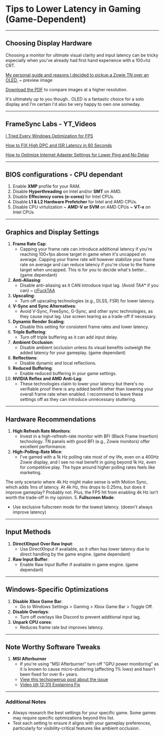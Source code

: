 # **Tips to Lower Latency in Gaming (Game-Dependent)**

---
## **Choosing Display Hardware**
Choosing a monitor for ultimate visual clarity and input latency can be tricky especially when you've already had first hand experience with a 100+hz CRT. 

[My personal guide and reasons I decided to pickup a Zowie TN over an OLED.](https://github.com/dillacorn/win-glaze-dots/blob/main/ScreenShots_For_Guides/low_latency/monitor_motion_clarity_comparisons_150dpi.png) ~ preview image

[Download the PDF](https://github.com/dillacorn/win-glaze-dots/blob/main/ScreenShots_For_Guides/low_latency/monitor_motion_clarity_comparisons.pdf) to compare images at a higher resolution.

It's ultimately up to you though.. OLED is a fantastic choice for a solo display and I'm certain I'd also be very happy to own one someday.

---
## **FrameSync Labs - YT_Videos**
[I Tried Every Windows Optimization for FPS](https://www.youtube.com/watch?v=QWzail3qsX0)

[How to FIX High DPC and ISR Latency in 60 Seconds](https://www.youtube.com/watch?v=FFH8u_283mM)

[How to Optimize Internet Adapter Settings for Lower Ping and No Delay](https://www.youtube.com/watch?v=RCO9zuUb12U&t=26s)

---
## **BIOS configurations - CPU dependant**
1. Enable **XMP** profile for your RAM.
2. Disable **Hyperthreading** on Intel and/or **SMT** on AMD.
3. Disable **Effeciency cores (e-cores)** for Intel CPUs.
4. Disable **L1 & L2 Hardware Prefetcher** for Intel and AMD CPUs.
5. Disable CPU virtulization ~ **AMD-V or SVM** on AMD CPUs ~ **VT-x** on Intel CPUs

---
## **Graphics and Display Settings**
1. **Frame Rate Cap**:
   - Capping your frame rate can introduce additional latency if you're reaching 100+fps above target in game when it's uncapped on average. Capping your frame rate will however stabilize your frame rate on average and can reduce latency if you're close to the frame target when uncapped. This is for you to decide what's better... (game dependant)
3. **Anti-Aliasing**:
   - Disable anti-aliasing as it CAN introduce input lag. (Avoid *TAA** if you can) ~ [r/FuckTAA](https://www.reddit.com/r/FuckTAA/)
4. **Upscaling**:
   - Turn off upscaling technologies (e.g., DLSS, FSR) for lower latency.
5. **V-Sync and Sync Alternatives**:
   - Avoid V-Sync, FreeSync, G-Sync, and other sync technologies, as they cause input lag. Use screen tearing as a trade-off if necessary.
6. **Dynamic Render Scaling**:
   - Disable this setting for consistent frame rates and lower latency.
7. **Triple Buffering**:
   - Turn off triple buffering as it can add input delay.
8. **Ambient Occlusion**:
   - Disable ambient occlusion unless its visual benefits outweigh the added latency for your gameplay. (game dependant)
9. **Reflections**:
   - Disable dynamic and local reflections.
10. **Reduced Buffering**:
    - Enable reduced buffering in your game settings.
11. **NVIDIA Reflex and AMD Anti-Lag**:
    - These technologies claim to lower your latency but there's no verifiable proof there is any added benifit other than lowering your overall frame rate when enabled. I recommend to leave these settings off as they can introduce unnecessary stuttering.

---
## **Hardware Recommendations**
1. **High Refresh Rate Monitors**:
   - Invest in a high-refresh-rate monitor with BFI (Black Frame Insertion) technology. TN panels with good BFI (e.g., Zowie monitors) offer excellent performance.
3. **High-Polling-Rate Mice**:
   - I've gamed with a 1k Hz polling rate most of my life, even on a 400Hz Zowie display, and I see no real benefit in going beyond 1k Hz, even for competitive play. The hype around higher polling rates feels like marketing.

The only scenario where 4k Hz might make sense is with Motion Sync, which adds 1ms of latency. At 4k Hz, this drops to 0.25ms, but does it improve gameplay? Probably not. Plus, the FPS hit from enabling 4k Hz isn’t worth the trade-off in my opinion. 
5. **Fullscreen Mode**:
   - Use exclusive fullscreen mode for the lowest latency. (doesn't always improve latency)

---
## **Input Methods**
1. **DirectXInput Over Raw Input**:
   - Use DirectXInput if available, as it often has lower latency due to direct handling by the game engine. (game dependant)
3. **Raw Input Buffer**:
   - Enable Raw Input Buffer if avaliable in game engine. (game dependant)

---
## **Windows-Specific Optimizations**
1. **Disable Xbox Game Bar**: 
    - Go to Windows Settings > Gaming > Xbox Game Bar > Toggle Off.
2. **Disable Overlays**: 
    - Turn off overlays like Discord to prevent additional input lag.
3. **Unpark CPU cores**:
    - Reduces frame rate but improves latency.

---
## **Note Worthy Software Tweaks**
1. **MSI Afterburner**
   - If you're using "MSI Afterburner" turn off "GPU power monitoring" as it is known to cause micro-stuttering (affecting 1% lows) and hasn't been fixed for over 6+ years.
   - [View this techpowerup post about the issue](https://www.techpowerup.com/forums/threads/msi-afterburner-potential-1-lows-stutter-issues-fixed.330207/)
   - [Video (@ 12:31) Explaining Fix](https://youtu.be/bQH3DYNboM0?t=12m31s)

---
### **Additional Notes**

- Always research the best settings for your specific game. Some games may require specific optimizations beyond this list.
- Test each setting to ensure it aligns with your gameplay preferences, particularly for visibility-critical features like ambient occlusion.
